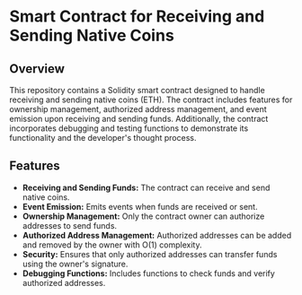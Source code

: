 # Smart Contract for Receiving and Sending Native Coins

## Overview

This repository contains a Solidity smart contract designed to handle receiving and sending native coins (ETH). The contract includes features for ownership management, authorized address management, and event emission upon receiving and sending funds. Additionally, the contract incorporates debugging and testing functions to demonstrate its functionality and the developer's thought process.

## Features

- **Receiving and Sending Funds:** The contract can receive and send native coins.
- **Event Emission:** Emits events when funds are received or sent.
- **Ownership Management:** Only the contract owner can authorize addresses to send funds.
- **Authorized Address Management:** Authorized addresses can be added and removed by the owner with O(1) complexity.
- **Security:** Ensures that only authorized addresses can transfer funds using the owner's signature.
- **Debugging Functions:** Includes functions to check funds and verify authorized addresses.
